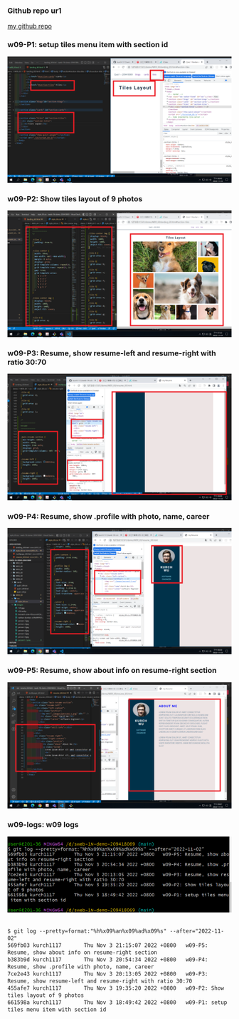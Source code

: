 ### Github repo ur1

[my github repo](https://github.com/kurch1117/sweb-1N-demo-209418069)

### w09-P1: setup tiles menu item with section id

![](w09-p1.png)

### w09-P2: Show tiles layout of 9 photos

![](w09-p2.png)

### w09-P3: Resume, show resume-left and resume-right with ratio 30:70

![](w09-p3.png)

### w09-P4: Resume, show .profile with photo, name, career

![](w09-p4.png)

### w09-P5: Resume, show about info on resume-right section

![](w09-p5.png)

### w09-logs: w09 logs

![](w09-p6.png)

```

$ git log --pretty=format:"%h%x09%an%x09%ad%x09%s" --after="2022-11-02"
569fb03 kurch1117       Thu Nov 3 21:15:07 2022 +0800   w09-P5: Resume, show about info on resume-right section
b383b9d kurch1117       Thu Nov 3 20:54:34 2022 +0800   w09-P4: Resume, show .profile with photo, name, career
7ce2e43 kurch1117       Thu Nov 3 20:13:05 2022 +0800   w09-P3: Resume, show resume-left and resume-right with ratio 30:70
455afe7 kurch1117       Thu Nov 3 19:35:20 2022 +0800   w09-P2: Show tiles layout of 9 photos
661598a kurch1117       Thu Nov 3 18:49:42 2022 +0800   w09-P1: setup tiles menu item with section id


```
